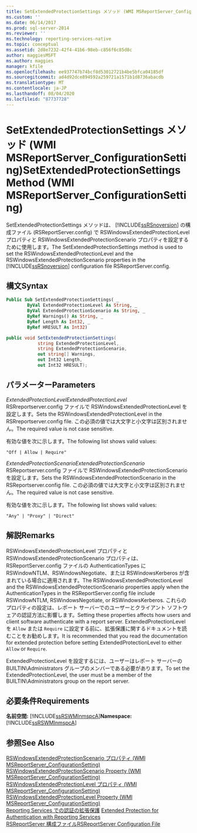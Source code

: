 ```yaml
---
title: SetExtendedProtectionSettings メソッド (WMI MSReportServer_ConfigurationSetting) | Microsoft Docs
ms.custom: ''
ms.date: 06/14/2017
ms.prod: sql-server-2014
ms.reviewer: ''
ms.technology: reporting-services-native
ms.topic: conceptual
ms.assetid: 2d8e7232-42f4-41b6-98eb-c856f6c85d8c
author: maggiesMSFT
ms.author: maggies
manager: kfile
ms.openlocfilehash: ee937747b74bcf8d53012721b4be5bfca04185df
ms.sourcegitcommit: ad4d92dce894592a259721a1571b1d8736abacdb
ms.translationtype: MT
ms.contentlocale: ja-JP
ms.lasthandoff: 08/04/2020
ms.locfileid: "87737728"
---
```

# <a name="setextendedprotectionsettings-method-wmi-msreportserver_configurationsetting"></a><span data-ttu-id="9c13c-102">SetExtendedProtectionSettings メソッド (WMI MSReportServer_ConfigurationSetting)</span><span class="sxs-lookup"><span data-stu-id="9c13c-102">SetExtendedProtectionSettings Method (WMI MSReportServer_ConfigurationSetting)</span></span>
  <span data-ttu-id="9c13c-103">SetExtendedProtectionSettings メソッドは、 [!INCLUDE[ssRSnoversion](../../includes/ssrsnoversion-md.md)] の構成ファイル (RSReportServer.config) で RSWindowsExtendedProtectionLevel プロパティと RSWindowsExtendedProtectionScenario プロパティを設定するために使用します。</span><span class="sxs-lookup"><span data-stu-id="9c13c-103">The SetExtendedProtectionSettings method is used to set the RSWindowsExtendedProtectionLevel and the RSWindowsExtendedProtectionScenario properties in the [!INCLUDE[ssRSnoversion](../../includes/ssrsnoversion-md.md)] configuration file RSReportServer.config.</span></span>  
  
## <a name="syntax"></a><span data-ttu-id="9c13c-104">構文</span><span class="sxs-lookup"><span data-stu-id="9c13c-104">Syntax</span></span>  
  
```vb  
Public Sub SetExtendedProtectionSettings( _  
        ByVal ExtendedProtectionLevel As String, _  
        ByVal ExtendedProtectionScenario As String, _  
        ByRef Warnings() As String, _  
        ByRef Length As Int32, _  
        ByRef HRESULT As Int32)  
```  
  
```csharp  
public void SetExtendedProtectionSettings(  
            string ExtendedProtectionLevel,  
            string ExtendedProtectionScenario,  
            out string[] Warnings,  
            out Int32 Length,  
            out Int32 HRESULT);  
```  
  
## <a name="parameters"></a><span data-ttu-id="9c13c-105">パラメーター</span><span class="sxs-lookup"><span data-stu-id="9c13c-105">Parameters</span></span>  
 <span data-ttu-id="9c13c-106">*ExtendedProtectionLevel*</span><span class="sxs-lookup"><span data-stu-id="9c13c-106">*ExtendedProtectionLevel*</span></span>  
 <span data-ttu-id="9c13c-107">RSRreportserver.config ファイルで RSWindowsExtendedProtectionLevel を設定します。</span><span class="sxs-lookup"><span data-stu-id="9c13c-107">Sets the RSWindowsExtendedProtectionLevel in the RSRreportserver.config file.</span></span> <span data-ttu-id="9c13c-108">この必須の値では大文字と小文字は区別されません。</span><span class="sxs-lookup"><span data-stu-id="9c13c-108">The required value is not case sensitive.</span></span>  
  
 <span data-ttu-id="9c13c-109">有効な値を次に示します。</span><span class="sxs-lookup"><span data-stu-id="9c13c-109">The following list shows valid values:</span></span>  
  
 `"Off | Allow | Require"`  
  
 <span data-ttu-id="9c13c-110">*ExtendedProtectionScenario*</span><span class="sxs-lookup"><span data-stu-id="9c13c-110">*ExtendedProtectionScenario*</span></span>  
 <span data-ttu-id="9c13c-111">RSReportserver.config ファイルで RSWindowsExtendedProtectionScenario を設定します。</span><span class="sxs-lookup"><span data-stu-id="9c13c-111">Sets the RSWindowsExtendedProtectionScenario in the RSReportserver.config file.</span></span> <span data-ttu-id="9c13c-112">この必須の値では大文字と小文字は区別されません。</span><span class="sxs-lookup"><span data-stu-id="9c13c-112">The required value is not case sensitive.</span></span>  
  
 <span data-ttu-id="9c13c-113">有効な値を次に示します。</span><span class="sxs-lookup"><span data-stu-id="9c13c-113">The following list shows valid values:</span></span>  
  
 `"Any" | "Proxy" | "Direct"`  
  
## <a name="remarks"></a><span data-ttu-id="9c13c-114">解説</span><span class="sxs-lookup"><span data-stu-id="9c13c-114">Remarks</span></span>  
 <span data-ttu-id="9c13c-115">RSWindowsExtendedProtectionLevel プロパティと RSWindowsExtendedProtectionScenario プロパティは、RSReportServer.config ファイルの AuthenticationTypes に RSWindowNTLM、RSWindowsNegotiate、または RSWindowsKerberos が含まれている場合に適用されます。</span><span class="sxs-lookup"><span data-stu-id="9c13c-115">The RSWindowsExtendedProtectionLevel and the RSWindowsExtendedProtectionScenario properties apply when the AuthenticationTypes in the RSReportServer.config file include RSWindowNTLM, RSWindowsNegotiate, or RSWindowsKerberos.</span></span> <span data-ttu-id="9c13c-116">これらのプロパティの設定は、レポート サーバーでのユーザーとクライアント ソフトウェアの認証方法に影響します。</span><span class="sxs-lookup"><span data-stu-id="9c13c-116">Setting these properties affects how users and client software authenticate with a report server.</span></span> <span data-ttu-id="9c13c-117">ExtendedProtectionLevel を `Allow` または `Require` に設定する前に、拡張保護に関するドキュメントを読むことをお勧めします。</span><span class="sxs-lookup"><span data-stu-id="9c13c-117">It is recommended that you read the documentation for extended protection before setting ExtendedProtectionLevel to either `Allow` or `Require`.</span></span>  
  
 <span data-ttu-id="9c13c-118">ExtendedProtectionLevel を設定するには、ユーザーはレポート サーバーの BUILTIN\Administrators グループのメンバーである必要があります。</span><span class="sxs-lookup"><span data-stu-id="9c13c-118">To set the ExtendedProtectionLevel, the user must be a member of the BUILTIN\Administrators group on the report server.</span></span>  
  
## <a name="requirements"></a><span data-ttu-id="9c13c-119">必要条件</span><span class="sxs-lookup"><span data-stu-id="9c13c-119">Requirements</span></span>  
 <span data-ttu-id="9c13c-120">**名前空間:** [!INCLUDE[ssRSWMInmspcA](../../includes/ssrswminmspca-md.md)]</span><span class="sxs-lookup"><span data-stu-id="9c13c-120">**Namespace:** [!INCLUDE[ssRSWMInmspcA](../../includes/ssrswminmspca-md.md)]</span></span>  
  
## <a name="see-also"></a><span data-ttu-id="9c13c-121">参照</span><span class="sxs-lookup"><span data-stu-id="9c13c-121">See Also</span></span>  
 <span data-ttu-id="9c13c-122">[RSWindowsExtendedProtectionScenario プロパティ (WMI MSReportServer_ConfigurationSetting)](rswindowsextendedprotectionscenario-property.md) </span><span class="sxs-lookup"><span data-stu-id="9c13c-122">[RSWindowsExtendedProtectionScenario Property &#40;WMI MSReportServer_ConfigurationSetting&#41;](rswindowsextendedprotectionscenario-property.md) </span></span>  
 <span data-ttu-id="9c13c-123">[RSWindowsExtendedProtectionLevel プロパティ (WMI MSReportServer_ConfigurationSetting)](rswindowsextendedprotectionlevel-property.md) </span><span class="sxs-lookup"><span data-stu-id="9c13c-123">[RSWindowsExtendedProtectionLevel Property &#40;WMI MSReportServer_ConfigurationSetting&#41;](rswindowsextendedprotectionlevel-property.md) </span></span>  
 <span data-ttu-id="9c13c-124">[Reporting Services での認証の拡張保護](../security/extended-protection-for-authentication-with-reporting-services.md) </span><span class="sxs-lookup"><span data-stu-id="9c13c-124">[Extended Protection for Authentication with Reporting Services](../security/extended-protection-for-authentication-with-reporting-services.md) </span></span>  
 [<span data-ttu-id="9c13c-125">RSReportServer 構成ファイル</span><span class="sxs-lookup"><span data-stu-id="9c13c-125">RSReportServer Configuration File</span></span>](../report-server/rsreportserver-config-configuration-file.md)  
  
  
